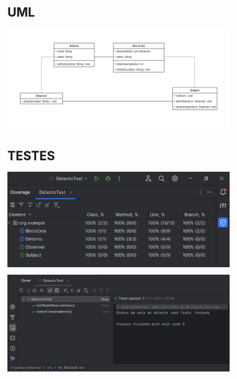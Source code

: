<h1>UML</h1>

![uml-observe.png](uml-observe.png)

<h1>TESTES</h1>

![img.png](img.png)

![img_1.png](img_1.png)